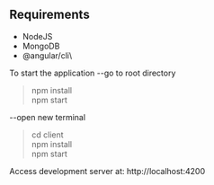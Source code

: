 ## Requirements

- NodeJS
- MongoDB
- @angular/cli\

To start the application
--go to root directory

> npm install\
> npm start

--open new terminal

> cd client\
> npm install\
> npm start

Access development server at: http://localhost:4200
